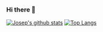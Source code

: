 ### Hi there 👋

[![Josep's github stats](https://github-readme-stats.vercel.app/api?username=warlock&show_icons=true&count_private=true)](https://github.com/warlock)
[![Top Langs](https://github-readme-stats.vercel.app/api/top-langs/?username=warlock&layout=compact&count_private=true&hide=html)](https://github.com/warlock)


<!--
**warlock/warlock** is a ✨ _special_ ✨ repository because its `README.md` (this file) appears on your GitHub profile.

Here are some ideas to get you started:

- 🔭 I’m currently working on ...
- 🌱 I’m currently learning ...
- 👯 I’m looking to collaborate on ...
- 🤔 I’m looking for help with ...
- 💬 Ask me about ...
- 📫 How to reach me: ...
- 😄 Pronouns: ...
- ⚡ Fun fact: ...
-->
